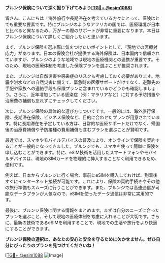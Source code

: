 **ブルンジ保険について深く掘り下げてみよう[[TG💪+ @esim1088](https://t.me/s/esim1088)]**

皆さん、こんにちは！海外旅行や長期滞在を考えている方々にとって、保険はとても重要な要素です。特にブルンジのようなアフリカの国では、医療環境が日本と比べると異なるため、万が一の際のサポートが非常に重要になります。本日はブルンジ保険について詳しくご紹介したいと思います。

まず、ブルンジ保険を選ぶ際に気をつけたいポイントとして、「現地での医療対応力」があります。日本の保険会社が提供する海外保険は、日本国内で信頼されていますが、ブルンジのような地域では現地の医療機関との連携が重要です。そのため、現地の医療体制を考慮した保険プランを選ぶことが推奨されます。

また、ブルンジは自然災害や感染症のリスクも考慮しておく必要があります。地震や洪水などの自然災害に備えて、緊急時の医療サポートだけでなく、避難先の手配や家族への連絡手段も保険プランに含まれているかどうかも確認しましょう。さらに、近年増加している感染症（例：マラリアなど）に対する予防措置や治療費の補償も忘れずにチェックしてください。

次に、ブルンジ保険の具体的な選び方についてです。一般的には、海外旅行保険、長期滞在保険、ビジネス保険など、目的に合わせたプランが用意されています。特に長期滞在を予定している方は、日常的な医療サポートだけでなく、帰国後の治療費補償や予防接種の費用補償も含むプランを選ぶことが賢明です。

最近では、スマホやモバイルデバイスの普及により、オンラインで保険を契約することが一般的になってきました。ブルンジでも、スマホを使って簡単に保険を申し込むことができます。特に、eSIM技術を活用したスマートフォンやモバイルデバイスは、現地のSIMカードを物理的に挿入することなく利用できるため、便利です。

例えば、日本からブルンジに行く場合、事前にeSIMを購入しておけば、到着後すぐにインターネット接続が可能です。これにより、保険の契約手続きやその他の旅行準備もスムーズに行うことができます。また、ブルンジでは高速通信が可能なデータプランが人気なので、eSIMを使ったデータ通信は非常に実用的です。

最後に、ブルンジ保険に関する情報をまとめます。まずは自分のニーズに合ったプランを選ぶこと、そして現地の医療体制を考慮に入れることが大切です。さらに、最新の技術であるeSIMを利用することで、現地での生活や旅行をより快適にすることができます。

**ブルンジ保険の選択は、あなたの安心と安全を守るために欠かせません。ぜひ自分にぴったりのプランを見つけてくださいね！**

[[TG💪+ @esim1088](https://t.me/s/esim1088) ![Image](https://i.postimg.cc/Y0z9fWf4/image.png)]